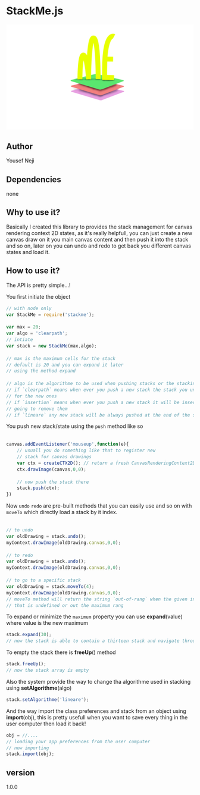# StackMe.js
![Logo](src/assets/logo-.png)

## Author 
Yousef Neji

## Dependencies
none

## Why to use it?
Basically I created this library to provides the stack management for canvas rendering context 2D states,
as it's really helpfull, you can just create a new canvas draw on it you main canvas content and then push it into the stack and so on, later on you can undo and redo to get back you different canvas states and load it.

## How to use it?
The API is pretty simple...!

You first initiate the object
```JavaScript
// with node only
var StackMe = require('stackme');

var max = 20;
var algo = 'clearpath';
// intiate
var stack = new StackMe(max,algo);

// max is the maximum cells for the stack
// default is 20 and you can expand it later
// using the method expand

// algo is the algorithme to be used when pushing stacks or the stacking method which goes like that:
// if `clearpath` means when ever you push a new stack the stack you undo will vanish living a space 
// for the new ones
// if `insertion` means when ever you push a new stack it will be inserted after the undo stacks and not
// going to remove them
// if `lineare` any new stack will be always pushed at the end of the stack
```

You push new stack/state using the `push` method like so
```JavaScript

canvas.addEventListener('mouseup',function(e){
    // usuall you do something like that to register new
    // stack for canvas drawings
    var ctx = createCTX2D(); // return a fresh CanvasRenderingContext2D
    ctx.drawImage(canvas,0,0);

    // now push the stack there
    stack.push(ctx);
})
```

Now `undo` `redo` are pre-built methods that you can easily use and so on with `moveTo` which directly load a stack by it index.
```JavaScript

// to undo
var oldDrawing = stack.undo();
myContext.drawImage(oldDrawing.canvas,0,0);

// to redo
var oldDrawing = stack.undo();
myContext.drawImage(oldDrawing.canvas,0,0);

// to go to a specific stack
var oldDrawing = stack.moveTo(4);
myContext.drawImage(oldDrawing.canvas,0,0);
// moveTo method will return the string `out-of-rang` when the given index point to a cell
// that is undefined or out the maximum rang
```

To expand or minimize the `maximum` property you can use **expand**(value) where value is the new maximum
```JavaScript
stack.expand(30);
// now the stack is able to contain a thirteen stack and navigate through them
```

To empty the stack there is **freeUp**() method
```JavaScript
stack.freeUp();
// now the stack array is empty
```

Also the system provide the way to change tha algorithme used in stacking using **setAlgorithme**(algo)
```JavaScript
stack.setAlgorithme('lineare');
```

And the way import the class preferences and stack from an object using **import**(obj), this is pretty usefull when you want to save every thing in the user computer then load it back!
```JavaScript
obj = //....
// loading your app preferences from the user computer
// now importing
stack.import(obj);
```

## version 
1.0.0
